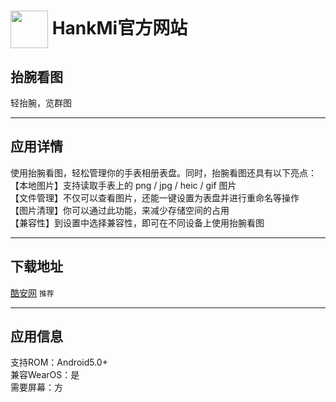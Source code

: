
# [<img src="https://www.hankmi.com/favicon.ico" width="60" height="60" align="center" />](https://www.hankmi.com) HankMi官方网站

## 抬腕看图
轻抬腕，览群图

***

## 应用详情
使用抬腕看图，轻松管理你的手表相册表盘。同时，抬腕看图还具有以下亮点：  
【本地图片】支持读取手表上的 png / jpg / heic / gif 图片  
【文件管理】不仅可以查看图片，还能一键设置为表盘并进行重命名等操作  
【图片清理】你可以通过此功能，来减少存储空间的占用  
【兼容性】到设置中选择兼容性，即可在不同设备上使用抬腕看图

***

## 下载地址
[酷安网](https://www.coolapk.com/apk/280757) `推荐`

***

## 应用信息
支持ROM：Android5.0+  
兼容WearOS：是  
需要屏幕：方
